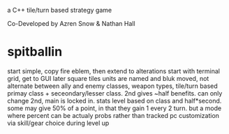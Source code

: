a C++ tile/turn based strategy game

Co-Developed by Azren Snow & Nathan Hall

# spitballin
start simple, copy fire eblem, then extend to alterations
start with terminal grid, get to GUI later
square tiles
units are named and bluk moved, not alternate between ally and enemy
classes, weapon types, 
tile/turn based
primay class + seceondary/lesser class. 2nd gives ~half benefits. can only change 2nd, main is locked in.
stats level based on class and half*second. some may give 50% of a point, in that they gain 1 every 2 turn. but a mode where percent can be actualy probs rather than tracked
pc customization via skill/gear choice during level up

